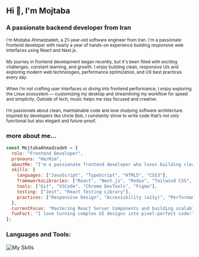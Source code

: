 ## Hi 👋, I'm Mojtaba

### <strong>A passionate backend developer from Iran</strong>

<div>
  <small>
    I'm Mojtaba Ahmadzadeh, a 21-year-old software engineer from Iran. I'm a passionate frontend developer with nearly a year of hands-on experience building responsive web interfaces using React and Next.js.
  </small>
</div>

<br/>
<div>
  <small>
   My journey in frontend development began recently, but it's been filled with exciting challenges, constant learning, and growth. I enjoy building clean, responsive UIs and exploring modern web technologies, performance optimization, and UX best practices every day.
  </small>
</div>

<br/>
<div>
  <small>
When I’m not crafting user interfaces or diving into frontend performance, I enjoy exploring the Linux ecosystem — customizing my desktop and streamlining my workflow for speed and simplicity. Outside of tech, music helps me stay focused and creative.
  </small>
</div>

<br/>
<div>
  <small>
I’m passionate about clean, maintainable code and love studying software architecture. Inspired by developers like Uncle Bob, I constantly strive to write code that’s not only functional but also elegant and future-proof.
  </small>
</div>

### <strong>more about me...</strong>

```js
const MojtabaAhmadzadeh = {
  role: "Frontend Developer",
  pronouns: "He/Him",
  aboutMe: "I'm a passionate frontend developer who loves building clean and user-friendly web applications.",
  skills: {
    languages: ["JavaScript", "TypeScript", "HTML5", "CSS3"],
    frameworksLibraries: ["React", "Next.js", "Redux", "Tailwind CSS", "Bootstrap", "MUI"],
    tools: ["Git", "VSCode", "Chrome DevTools", "Figma"],
    testing: ["Jest", "React Testing Library"],
    practices: ["Responsive Design", "Accessibility (a11y)", "Performance Optimization", "SEO Basics"],
  },
  currentFocus: "Mastering React Server Components and building scalable frontend architectures",
  funFact: "I love turning complex UI designs into pixel-perfect code!",
};

```

### Languages and Tools:

![My Skills](https://skillicons.dev/icons?i=html,css,tailwind,bootstrap,javascript,react,next,redux,socket.io)
